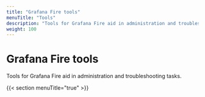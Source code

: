 ```yaml
---
title: "Grafana Fire tools"
menuTitle: "Tools"
description: "Tools for Grafana Fire aid in administration and troubleshooting tasks."
weight: 100
---
```


# Grafana Fire tools

Tools for Grafana Fire aid in administration and troubleshooting tasks.

{{< section menuTitle="true" >}}

